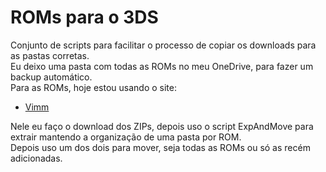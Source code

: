 # ROMs para o 3DS
Conjunto de scripts para facilitar o processo de copiar os downloads para as pastas corretas.</br>
Eu deixo uma pasta com todas as ROMs no meu OneDrive, para fazer um backup automático.</br>
Para as ROMs, hoje estou usando o site:</br>
- [Vimm](https://vimm.net/?p=vault)

Nele eu faço o download dos ZIPs, depois uso o script ExpAndMove para extrair mantendo a organização de uma pasta por ROM.</br>
Depois uso um dos dois para mover, seja todas as ROMs ou só as recém adicionadas.</br>